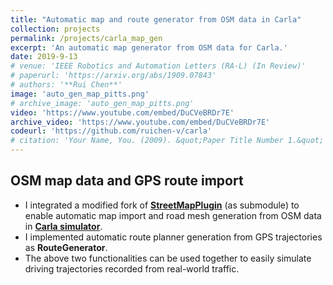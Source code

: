 ```yaml
---
title: "Automatic map and route generator from OSM data in Carla"
collection: projects
permalink: /projects/carla_map_gen
excerpt: 'An automatic map generator from OSM data for Carla.'
date: 2019-9-13
# venue: 'IEEE Robotics and Automation Letters (RA-L) (In Review)'
# paperurl: 'https://arxiv.org/abs/1909.07843'
# authors: '**Rui Chen**'
image: 'auto_gen_map_pitts.png' 
# archive_image: 'auto_gen_map_pitts.png' 
video: 'https://www.youtube.com/embed/DuCVeBRDr7E'
archive_video: 'https://www.youtube.com/embed/DuCVeBRDr7E'
codeurl: 'https://github.com/ruichen-v/carla'
# citation: 'Your Name, You. (2009). &quot;Paper Title Number 1.&quot; <i>Journal 1</i>. 1(1).'
---
```

## OSM map data and GPS route import 
* I integrated a modified fork of [**StreetMapPlugin**](https://github.com/ue4plugins/StreetMap) (as submodule) to enable automatic map import and road mesh generation from OSM data in [**Carla simulator**](https://github.com/ruichen-v/carla).
* I implemented automatic route planner generation from GPS trajectories as **RouteGenerator**.
* The above two functionalities can be used together to easily simulate driving trajectories recorded from real-world traffic.
 
<!-- [Download paper here](https://arxiv.org/abs/1909.07843) -->
